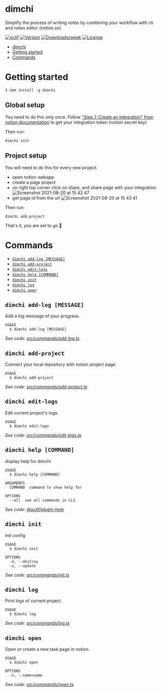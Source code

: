 # dimchi

Simplify the process of writing notes by combining your workflow with cli and notes editor (notion.so)

[![oclif](https://img.shields.io/badge/cli-oclif-brightgreen.svg)](https://oclif.io)
[![Version](https://img.shields.io/npm/v/dimchi.svg)](https://npmjs.org/package/dimchi)
[![Downloads/week](https://img.shields.io/npm/dw/dimchi.svg)](https://npmjs.org/package/dimchi)
[![License](https://img.shields.io/npm/l/dimchi.svg)](https://github.com/tbntdima/dimchi/blob/master/package.json)

<!-- toc -->

- [dimchi](#dimchi)
- [Getting started](#getting-started)
- [Commands](#commands)
<!-- tocstop -->

# Getting started

```sh-session
$ npm install -g dimchi
```

## Global setup

You need to do this only once.
Follow ["Step 1: Create an integration" from notion documentation](https://developers.notion.com/docs#step-1-create-an-integration) to get your integration token (notion secret key)

Then run:

```sh-session
dimchi init
```

## Project setup

You will need to do this for every new project.

- open notion webapp
- create a page project
- on right top corner click on share, and share page with your integration
  ![Screenshot 2021-08-20 at 15 42 47](https://user-images.githubusercontent.com/28235413/130242535-53d02996-f7d0-4af5-a44e-f651c7b2403a.png)
- get page id from the url
  ![Screenshot 2021-08-20 at 15 43 41](https://user-images.githubusercontent.com/28235413/130242655-d9f4487b-cf5c-46c9-bf45-2a850c588899.png)

Then run:

```sh-session
dimchi add-project
```

That's it, you are set to go 🚀

# Commands

<!-- commands -->

- [`dimchi add-log [MESSAGE]`](#dimchi-add-log-message)
- [`dimchi add-project`](#dimchi-add-project)
- [`dimchi edit-logs`](#dimchi-edit-logs)
- [`dimchi help [COMMAND]`](#dimchi-help-command)
- [`dimchi init`](#dimchi-init)
- [`dimchi log`](#dimchi-log)
- [`dimchi open`](#dimchi-open)

## `dimchi add-log [MESSAGE]`

Add a log message of your progress.

```
USAGE
  $ dimchi add-log [MESSAGE]
```

_See code: [src/commands/add-log.ts](https://github.com/tbntdima/dimchi/blob/v0.1.0/src/commands/add-log.ts)_

## `dimchi add-project`

Connect your local repository with notion project page.

```
USAGE
  $ dimchi add-project
```

_See code: [src/commands/add-project.ts](https://github.com/tbntdima/dimchi/blob/v0.1.0/src/commands/add-project.ts)_

## `dimchi edit-logs`

Edit current project's logs.

```
USAGE
  $ dimchi edit-logs
```

_See code: [src/commands/edit-logs.ts](https://github.com/tbntdima/dimchi/blob/v0.1.0/src/commands/edit-logs.ts)_

## `dimchi help [COMMAND]`

display help for dimchi

```
USAGE
  $ dimchi help [COMMAND]

ARGUMENTS
  COMMAND  command to show help for

OPTIONS
  --all  see all commands in CLI
```

_See code: [@oclif/plugin-help](https://github.com/oclif/plugin-help/blob/v3.2.2/src/commands/help.ts)_

## `dimchi init`

Init config

```
USAGE
  $ dimchi init

OPTIONS
  -d, --destroy
  -u, --update
```

_See code: [src/commands/init.ts](https://github.com/tbntdima/dimchi/blob/v0.1.0/src/commands/init.ts)_

## `dimchi log`

Print logs of current project.

```
USAGE
  $ dimchi log
```

_See code: [src/commands/log.ts](https://github.com/tbntdima/dimchi/blob/v0.1.0/src/commands/log.ts)_

## `dimchi open`

Open or create a new task page in notion.

```
USAGE
  $ dimchi open

OPTIONS
  -n, --name=name
```

_See code: [src/commands/open.ts](https://github.com/tbntdima/dimchi/blob/v0.1.0/src/commands/open.ts)_

<!-- commandsstop -->
